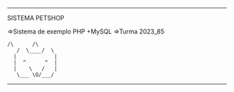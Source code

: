 ------------------------------------------
SISTEMA PETSHOP

=>Sistema de exemplo PHP +MySQL
=>Turma 2023_85
  
   	/\      /\
       /  \____/  \
      |            |
      |  ^      ^  |
      |    \   /   |
       \___ \O/___/

------------------------------------------ 
